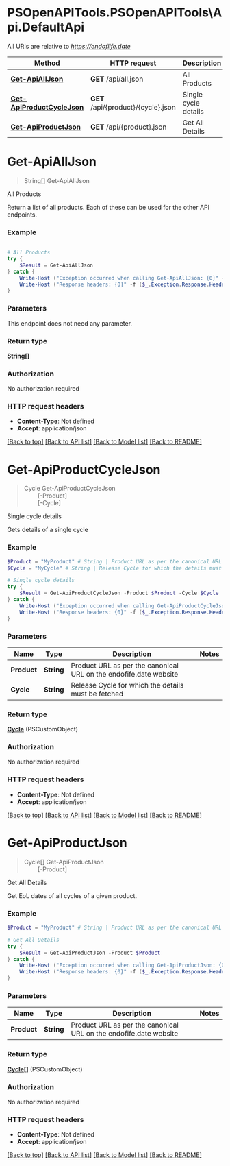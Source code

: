 # PSOpenAPITools.PSOpenAPITools\Api.DefaultApi

All URIs are relative to *https://endoflife.date*

Method | HTTP request | Description
------------- | ------------- | -------------
[**Get-ApiAllJson**](DefaultApi.md#Get-ApiAllJson) | **GET** /api/all.json | All Products
[**Get-ApiProductCycleJson**](DefaultApi.md#Get-ApiProductCycleJson) | **GET** /api/{product}/{cycle}.json | Single cycle details
[**Get-ApiProductJson**](DefaultApi.md#Get-ApiProductJson) | **GET** /api/{product}.json | Get All Details


<a id="Get-ApiAllJson"></a>
# **Get-ApiAllJson**
> String[] Get-ApiAllJson<br>

All Products

Return a list of all products. Each of these can be used for the other API endpoints.

### Example
```powershell

# All Products
try {
    $Result = Get-ApiAllJson
} catch {
    Write-Host ("Exception occurred when calling Get-ApiAllJson: {0}" -f ($_.ErrorDetails | ConvertFrom-Json))
    Write-Host ("Response headers: {0}" -f ($_.Exception.Response.Headers | ConvertTo-Json))
}
```

### Parameters
This endpoint does not need any parameter.

### Return type

**String[]**

### Authorization

No authorization required

### HTTP request headers

 - **Content-Type**: Not defined
 - **Accept**: application/json

[[Back to top]](#) [[Back to API list]](../README.md#documentation-for-api-endpoints) [[Back to Model list]](../README.md#documentation-for-models) [[Back to README]](../README.md)

<a id="Get-ApiProductCycleJson"></a>
# **Get-ApiProductCycleJson**
> Cycle Get-ApiProductCycleJson<br>
> &nbsp;&nbsp;&nbsp;&nbsp;&nbsp;&nbsp;&nbsp;&nbsp;[-Product] <String><br>
> &nbsp;&nbsp;&nbsp;&nbsp;&nbsp;&nbsp;&nbsp;&nbsp;[-Cycle] <String><br>

Single cycle details

Gets details of a single cycle

### Example
```powershell
$Product = "MyProduct" # String | Product URL as per the canonical URL on the endofife.date website
$Cycle = "MyCycle" # String | Release Cycle for which the details must be fetched

# Single cycle details
try {
    $Result = Get-ApiProductCycleJson -Product $Product -Cycle $Cycle
} catch {
    Write-Host ("Exception occurred when calling Get-ApiProductCycleJson: {0}" -f ($_.ErrorDetails | ConvertFrom-Json))
    Write-Host ("Response headers: {0}" -f ($_.Exception.Response.Headers | ConvertTo-Json))
}
```

### Parameters

Name | Type | Description  | Notes
------------- | ------------- | ------------- | -------------
 **Product** | **String**| Product URL as per the canonical URL on the endofife.date website | 
 **Cycle** | **String**| Release Cycle for which the details must be fetched | 

### Return type

[**Cycle**](Cycle.md) (PSCustomObject)

### Authorization

No authorization required

### HTTP request headers

 - **Content-Type**: Not defined
 - **Accept**: application/json

[[Back to top]](#) [[Back to API list]](../README.md#documentation-for-api-endpoints) [[Back to Model list]](../README.md#documentation-for-models) [[Back to README]](../README.md)

<a id="Get-ApiProductJson"></a>
# **Get-ApiProductJson**
> Cycle[] Get-ApiProductJson<br>
> &nbsp;&nbsp;&nbsp;&nbsp;&nbsp;&nbsp;&nbsp;&nbsp;[-Product] <String><br>

Get All Details

Get EoL dates of all cycles of a given product.

### Example
```powershell
$Product = "MyProduct" # String | Product URL as per the canonical URL on the endofife.date website

# Get All Details
try {
    $Result = Get-ApiProductJson -Product $Product
} catch {
    Write-Host ("Exception occurred when calling Get-ApiProductJson: {0}" -f ($_.ErrorDetails | ConvertFrom-Json))
    Write-Host ("Response headers: {0}" -f ($_.Exception.Response.Headers | ConvertTo-Json))
}
```

### Parameters

Name | Type | Description  | Notes
------------- | ------------- | ------------- | -------------
 **Product** | **String**| Product URL as per the canonical URL on the endofife.date website | 

### Return type

[**Cycle[]**](Cycle.md) (PSCustomObject)

### Authorization

No authorization required

### HTTP request headers

 - **Content-Type**: Not defined
 - **Accept**: application/json

[[Back to top]](#) [[Back to API list]](../README.md#documentation-for-api-endpoints) [[Back to Model list]](../README.md#documentation-for-models) [[Back to README]](../README.md)

